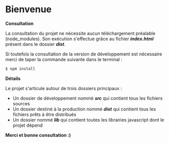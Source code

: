 **Bienvenue**
=========

**Consultation**

La consultation du projet ne nécessite aucun téléchargement préalable (node_modules).
Son exécution s'effectue grâce au fichier ***index.html*** présent dans le dossier ***dist***.

Si toutefois la consultation de la version de développement est nécessaire merci de taper la commande suivante dans le terminal :

```sh
$ npm install
```

**Détails**

Le projet s'articule autour de trois dossiers principaux :
- Un dossier de développement nommé ***src*** qui contient tous les fichiers sources
- Un dossier destiné à la production nommé ***dist*** qui contient tous les fichiers prêts à être distribués
- Un dossier nommé ***lib*** qui contient toutes les librairies javascript dont le projet dépend

**Merci et bonne consultation :)**
